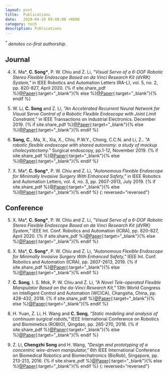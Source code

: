 ```yaml
---
layout: post
title:  Publications
date:   2020-04-29 09:00:00 +0800
category: tech
description: Publications
---
```


_<sup>\*</sup> denotes co-first authorship._

## Journal

4. X. Ma\*, **C. Song\***, P. W. Chiu and Z. Li, *"Visual Servo of a 6-DOF Robotic Stereo Flexible Endoscope Based on da Vinci Research Kit (dVRK) System,"* in IEEE Robotics and Automation Letters (RA-L), vol. 5, no. 2, pp. 820-827, April 2020.
{% if site.share_pdf %}[@Paper]({{site.url}}/documents/publs/2020_icra_ral.pdf){:target="_blank"}{% else %}[@Paper](https://ieeexplore.ieee.org/abstract/document/8959288){:target="_blank"}{% endif %}

3. W. Li, **C. Song** and Z. Li, *"An Accelerated Recurrent Neural Network for Visual Servo Control of a Robotic Flexible Endoscope with Joint Limit Constraint,"* in IEEE Transactions on Industrial Electronics. December 2019.
{% if site.share_pdf %}[@Paper]({{site.url}}/documents/publs/2019_tie.pdf){:target="_blank"}{% else %}[@Paper](https://ieeexplore.ieee.org/abstract/document/8936533){:target="_blank"}{% endif %}

2. **Song, C.**, Ma, X., Xia, X., Chiu, P.W.Y., Chong, C.C.N. and Li, Z.. *"A robotic flexible endoscope with shared autonomy: a study of mockup cholecystectomy."* Surgical endoscopy, pp.1-12, November 2019.
{% if site.share_pdf %}[@Paper]({{site.url}}/documents/publs/2019_SE.pdf){:target="_blank"}{% else %}[@Paper](https://link.springer.com/article/10.1007/s00464-019-07241-8){:target="_blank"}{% endif %}

1. X. Ma\*, **C. Song\***, P. W. Chiu and Z. Li, *"Autonomous Flexible Endoscope for Minimally Invasive Surgery With Enhanced Safety,"* in IEEE Robotics and Automation Letters, vol. 4, no. 3, pp. 2607-2613, July 2019.
{% if site.share_pdf %}[@Paper]({{site.url}}/documents/publs/2019_icra_ral.pdf){:target="_blank"}{% else %}[@Paper](https://ieeexplore.ieee.org/abstract/document/8627918){:target="_blank"}{% endif %}
{: reversed="reversed"}

## Conference

5. X. Ma\*, **C. Song\***, P. W. Chiu and Z. Li, *"Visual Servo of a 6-DOF Robotic Stereo Flexible Endoscope Based on da Vinci Research Kit (dVRK) System,"* IEEE Int. Conf. Robotics and Automation (ICRA), pp. 820-827, April 2020.
{% if site.share_pdf %}[@Paper]({{site.url}}/documents/publs/2020_icra_ral.pdf){:target="_blank"}{% else %}[@Paper](https://ieeexplore.ieee.org/abstract/document/8959288){:target="_blank"}{% endif %}

4. X. Ma\*, **C. Song\***, P. W. Chiu and Z. Li, *"Autonomous Flexible Endoscope for Minimally Invasive Surgery With Enhanced Safety,"* IEEE Int. Conf. Robotics and Automation (ICRA), pp. 2607-2613, 2019.
{% if site.share_pdf %}[@Paper]({{site.url}}/documents/publs/2019_icra_ral.pdf){:target="_blank"}{% else %}[@Paper](https://ieeexplore.ieee.org/abstract/document/8627918){:target="_blank"}{% endif %}

3. **C. Song**, I. S. Mok, P. W. Chiu and Z. Li, *"A Novel Tele-operated Flexible Manipulator Based on the da-Vinci Research Kit,"* 13th World Congress on Intelligent Control and Automation (WCICA), Changsha, China, pp. 428-432, 2018.
{% if site.share_pdf %}[@Paper]({{site.url}}/documents/publs/2018_wcica.pdf){:target="_blank"}{% else %}[@Paper](http://ieeexplore.ieee.org/document/7139302/){:target="_blank"}{% endif %}

1. H. Yuan, Z. Li, H. Wang and **C. Song**, *"Static modeling and analysis of continuum surgical robots,"* IEEE International Conference on Robotics and Biomimetics (ROBIO), Qingdao, pp. 265-270, 2016.
{% if site.share_pdf %}[@Paper]({{site.url}}/documents/publs/2016_robio.pdf){:target="_blank"}{% else %}[@Paper](https://ieeexplore.ieee.org/abstract/document/7866333){:target="_blank"}{% endif %}

1. Z. Li, **Chengzhi Song** and H. Wang, *"Design and prototyping of a concentric wire-driven manipulator,"* 6th IEEE International Conference on Biomedical Robotics and Biomechatronics (BioRob), Singapore, pp. 213-213, 2016.
{% if site.share_pdf %}[@Paper]({{site.url}}/documents/publs/2016_biorob.pdf){:target="_blank"}{% else %}[@Paper](https://ieeexplore.ieee.org/abstract/document/7523624){:target="_blank"}{% endif %}
{: reversed="reversed"}

<!-- ## Patent -->